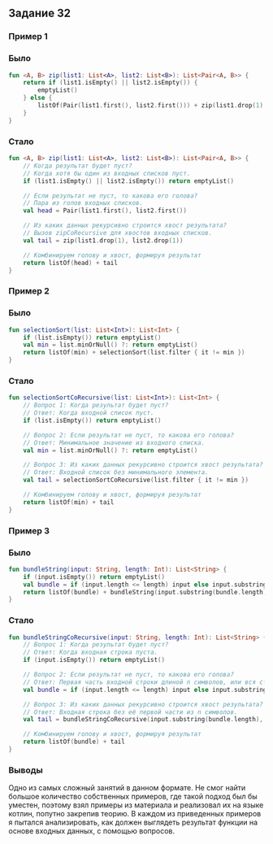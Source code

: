 ## Задание 32

### Пример 1

### Было
```kotlin
fun <A, B> zip(list1: List<A>, list2: List<B>): List<Pair<A, B>> {
    return if (list1.isEmpty() || list2.isEmpty()) {
        emptyList()
    } else {
        listOf(Pair(list1.first(), list2.first())) + zip(list1.drop(1), list2.drop(1))
    }
}

```

### Стало

```kotlin
fun <A, B> zip(list1: List<A>, list2: List<B>): List<Pair<A, B>> {
    // Когда результат будет пуст?
    // Когда хотя бы один из входных списков пуст.
    if (list1.isEmpty() || list2.isEmpty()) return emptyList()

    // Если результат не пуст, то какова его голова?
    // Пара из голов входных списков.
    val head = Pair(list1.first(), list2.first())

    // Из каких данных рекурсивно строится хвост результата?
    // Вызов zipCoRecursive для хвостов входных списков.
    val tail = zip(list1.drop(1), list2.drop(1))

    // Комбинируем голову и хвост, формируя результат
    return listOf(head) + tail
}

```

### Пример 2


### Было
```kotlin
fun selectionSort(list: List<Int>): List<Int> {
    if (list.isEmpty()) return emptyList()
    val min = list.minOrNull() ?: return emptyList()
    return listOf(min) + selectionSort(list.filter { it != min })
}

```

### Стало
```kotlin
fun selectionSortCoRecursive(list: List<Int>): List<Int> {
    // Вопрос 1: Когда результат будет пуст?
    // Ответ: Когда входной список пуст.
    if (list.isEmpty()) return emptyList()

    // Вопрос 2: Если результат не пуст, то какова его голова?
    // Ответ: Минимальное значение из входного списка.
    val min = list.minOrNull() ?: return emptyList()

    // Вопрос 3: Из каких данных рекурсивно строится хвост результата?
    // Ответ: Входной список без минимального элемента.
    val tail = selectionSortCoRecursive(list.filter { it != min })

    // Комбинируем голову и хвост, формируя результат
    return listOf(min) + tail
}

```

### Пример 3

### Было
```kotlin
fun bundleString(input: String, length: Int): List<String> {
    if (input.isEmpty()) return emptyList()
    val bundle = if (input.length <= length) input else input.substring(0, length)
    return listOf(bundle) + bundleString(input.substring(bundle.length), length)
}
```

### Стало
```kotlin
fun bundleStringCoRecursive(input: String, length: Int): List<String> {
    // Вопрос 1: Когда результат будет пуст?
    // Ответ: Когда входная строка пуста.
    if (input.isEmpty()) return emptyList()

    // Вопрос 2: Если результат не пуст, то какова его голова?
    // Ответ: Первая часть входной строки длиной n символов, или вся строка целиком, если её длина меньше или равна n.
    val bundle = if (input.length <= length) input else input.substring(0, length)

    // Вопрос 3: Из каких данных рекурсивно строится хвост результата?
    // Ответ: Входная строка без её первой части из n символов.
    val tail = bundleStringCoRecursive(input.substring(bundle.length), length)

    // Комбинируем голову и хвост, формируя результат
    return listOf(bundle) + tail
}

```

### Выводы
Одно из самых сложный занятий в данном формате. Не смог найти большое количество собственных
примеров, где такой подход был бы уместен, поэтому взял примеры из материала и реализовал
их на языке котлин, попутно закрепив теорию. В каждом из приведенных примеров я пытался 
анализировать, как должен выглядеть результат функции на основе входных данных, с помощью вопросов.